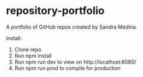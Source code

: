 # repository-portfolio
A portfolio of GitHub repos created by Sandra Medina.

Install:
1. Clone repo
2. Run npm install
3. Run npm run dev to view on http://localhost:8080/
4. Run npm run prod to compile for production
